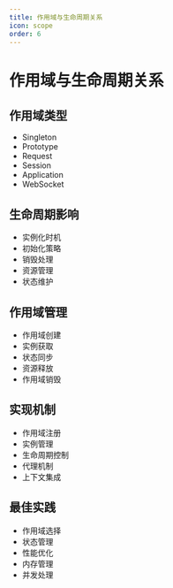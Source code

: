 ```yaml
---
title: 作用域与生命周期关系
icon: scope
order: 6
---
```


# 作用域与生命周期关系

## 作用域类型
- Singleton
- Prototype
- Request
- Session
- Application
- WebSocket

## 生命周期影响
- 实例化时机
- 初始化策略
- 销毁处理
- 资源管理
- 状态维护

## 作用域管理
- 作用域创建
- 实例获取
- 状态同步
- 资源释放
- 作用域销毁

## 实现机制
- 作用域注册
- 实例管理
- 生命周期控制
- 代理机制
- 上下文集成

## 最佳实践
- 作用域选择
- 状态管理
- 性能优化
- 内存管理
- 并发处理
